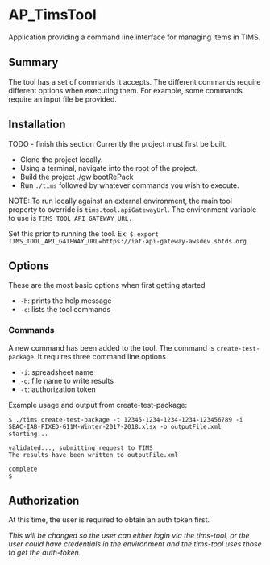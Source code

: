 # AP_TimsTool

Application providing a command line interface for managing items in TIMS.

## Summary

The tool has a set of commands it accepts.  The different commands require different options when executing them.  For example, some commands require an input file be provided.

## Installation

TODO - finish this section
Currently the project must first be built. 

- Clone the project locally.  
- Using a terminal, navigate into the root of the project.
- Build the project ./gw bootRePack
- Run `./tims` followed by whatever commands you wish to execute.

NOTE: To run locally against an external environment, the main tool property to override is `tims.tool.apiGatewayUrl`. The environment variable to use is `TIMS_TOOL_API_GATEWAY_URL.`

Set this prior to running the tool. Ex: ```$ export TIMS_TOOL_API_GATEWAY_URL=https://iat-api-gateway-awsdev.sbtds.org```

## Options

These are the most basic options when first getting started

- `-h`: prints the help message
- `-c`: lists the tool commands 

### Commands
A new command has been added to the tool.  The command is `create-test-package`.  It requires three command line options

- `-i`: spreadsheet name
- `-o`: file name to write results
- `-t`: authorization token
  
Example usage and output from create-test-package:
```
$ ./tims create-test-package -t 12345-1234-1234-1234-123456789 -i SBAC-IAB-FIXED-G11M-Winter-2017-2018.xlsx -o outputFile.xml
starting...

validated..., submitting request to TIMS
The results have been written to outputFile.xml

complete
$
```

## Authorization

At this time, the user is required to obtain an auth token first. 

*This will be changed so the user can either login via the tims-tool, or the user could have credentials in the environment and the tims-tool uses those to get the auth-token.*

